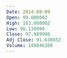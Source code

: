 ```yaml
---
Date: 2014-09-09
Open: 99.080002
High: 103.080002
Low: 96.139999
Close: 97.989998
Adj Close: 91.630852
Volume: 189846300
---
```

